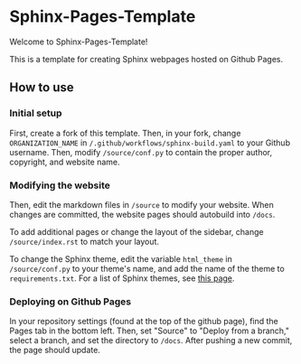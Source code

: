 # Sphinx-Pages-Template

Welcome to Sphinx-Pages-Template!

This is a template for creating Sphinx webpages hosted on Github Pages. 

## How to use

### Initial setup

First, create a fork of this template. Then, in your fork, change `ORGANIZATION_NAME` in `/.github/workflows/sphinx-build.yaml` to your Github username. Then, modify `/source/conf.py` to contain the proper author, copyright, and website name.

### Modifying the website

Then, edit the markdown files in `/source` to modify your website. When changes are committed, the website pages should autobuild into `/docs`. 

To add additional pages or change the layout of the sidebar, change `/source/index.rst` to match your layout.

To change the Sphinx theme, edit the variable `html_theme` in `/source/conf.py` to your theme's name, and add the name of the theme to `requirements.txt`. For a list of Sphinx themes, see [this page](https://sphinx-themes.org/).

### Deploying on Github Pages

In your repository settings (found at the top of the github page), find the Pages tab in the bottom left. Then, set "Source" to "Deploy from a branch," select a branch, and set the directory to `/docs`. After pushing a new commit, the page should update.
